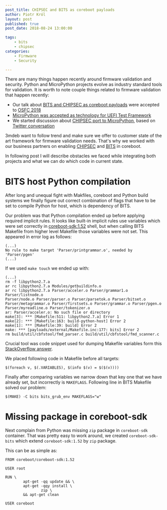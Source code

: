 ```yaml
---
post_title: CHIPSEC and BITS as coreboot payloads
author: Piotr Król
layout: post
published: true
post_date: 2018-08-24 13:00:00

tags:
	- bits
	- chipsec
categories:
	- Firmware
	- Security

---
```


There are many things happen recently around firmware validation and security.
Python and MicroPython projects evolve as industry standard tools for validation.
It is worth to note couple things related to firmware validation that happen recently:

* Our talk about [BITS and CHIPSEC as coreboot payloads](https://osfc.io/talks/bits-and-chipsec-as-coreboot-payloads) were accepted to [OSFC 2018](https://osfc.io/)
* [MicroPython was accepted as technology for UEFI Test Framework](https://software.intel.com/en-us/blogs/2018/03/08/implementing-micropython-as-a-uefi-test-framework)
* We started discussion about [CHIPSEC port to MicroPython](https://github.com/chipsec/chipsec/issues/429), based on [Twitter conversation](https://github.com/chipsec/chipsec/issues/429)

3mdeb want to follow trend and make sure we offer to customer state of the art
framework for firmware validation needs. That's why we worked with our business
partners on enabling [CHIPSEC](https://github.com/chipsec/chipsec) and [BITS](https://github.com/biosbits/bits) in coreboot.

In following post I will describe obstacles we faced while integrating both
projects and what we can do which code in current state.

# BITS host Python compilation

After long and unequal fight with Makfiles, coreboot and Python build systems
we finally figure out correct combination of flags that have to be set to
compile Python for host, which is dependency of BITS.

Our problem was that Python compilation ended up before applying required
implicit rules. It looks like built-in implicit rules use variables which were
set correctly in
[coreboot-sdk:1.52](https://hub.docker.com/r/coreboot/coreboot-sdk/) shell, but
when calling BITS Makefile from higher level Makefile those variables were not
set. This appeared in error log as follows:

```shell
(...)
No rule to make target 'Parser/printgrammar.o', needed by 'Parser/pgen'
(...)
```

If we used `make touch` we ended up with:

```shell
(...)
rm -f libpython2.7.a
ar rc libpython2.7.a Modules/getbuildinfo.o
ar rc libpython2.7.a Parser/acceler.o Parser/grammar1.o Parser/listnode.o
Parser/node.o Parser/parser.o Parser/parsetok.o Parser/bitset.o
Parser/metagrammar.o Parser/firstsets.o Parser/grammar.o Parser/pgen.o
Parser/myreadline.o Parser/tokenizer.o
ar: Parser/acceler.o: No such file or directory
make[3]: *** [Makefile:511: libpython2.7.a] Error 1
make[2]: *** [Makefile:163: build-python-host] Error 2
make[1]: *** [Makefile:39: build] Error 2
make: *** [payloads/external/Makefile.inc:177: bits] Error 2
rm build/util/cbfstool/fmd_parser.c build/util/cbfstool/fmd_scanner.c
```

Crucial tool was code snippet used for dumping Makefile variables form this
[StackOverflow answer](https://stackoverflow.com/a/32768048/587395).

We placed following code in Makefile before all targets:

```
$(foreach v, $(.VARIABLES), $(info $(v) = $($(v))))
```

Finally after comparing variables we narrow down that key one that we have
already set, but incorrectly is `MAKEFLAGS`. Following line in BITS Makefile
solved our problem:

```
$(MAKE) -C bits bits_grub_env MAKEFLAGS="w"
```

# Missing package in coreboot-sdk

Next complain from Python was missing `zip` package in `coreboot-sdk`
container. That was pretty easy to work around, we created `coreboot-sdk-bits`
which extend `coreboot-sdk:1.52` by `zip` package.

This can be as simple as:

```
FROM coreboot/coreboot-sdk:1.52

USER root

RUN \
        apt-get -qq update && \
        apt-get -qqy install \
                zip \
        && apt-get clean

USER coreboot
```



